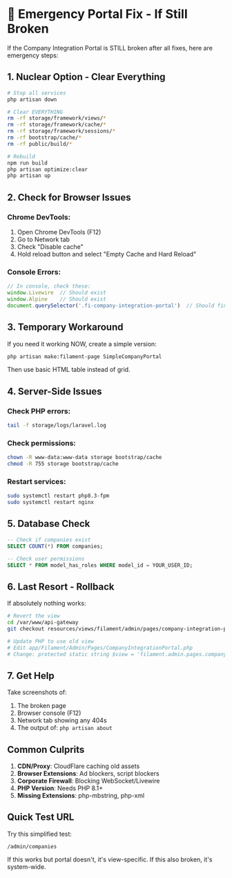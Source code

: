 # 🚨 Emergency Portal Fix - If Still Broken

If the Company Integration Portal is STILL broken after all fixes, here are emergency steps:

## 1. Nuclear Option - Clear Everything

```bash
# Stop all services
php artisan down

# Clear EVERYTHING
rm -rf storage/framework/views/*
rm -rf storage/framework/cache/*
rm -rf storage/framework/sessions/*
rm -rf bootstrap/cache/*
rm -rf public/build/*

# Rebuild
npm run build
php artisan optimize:clear
php artisan up
```

## 2. Check for Browser Issues

### Chrome DevTools:
1. Open Chrome DevTools (F12)
2. Go to Network tab
3. Check "Disable cache"
4. Hold reload button and select "Empty Cache and Hard Reload"

### Console Errors:
```javascript
// In console, check these:
window.Livewire  // Should exist
window.Alpine    // Should exist
document.querySelector('.fi-company-integration-portal')  // Should find element
```

## 3. Temporary Workaround

If you need it working NOW, create a simple version:

```bash
php artisan make:filament-page SimpleCompanyPortal
```

Then use basic HTML table instead of grid.

## 4. Server-Side Issues

### Check PHP errors:
```bash
tail -f storage/logs/laravel.log
```

### Check permissions:
```bash
chown -R www-data:www-data storage bootstrap/cache
chmod -R 755 storage bootstrap/cache
```

### Restart services:
```bash
sudo systemctl restart php8.3-fpm
sudo systemctl restart nginx
```

## 5. Database Check

```sql
-- Check if companies exist
SELECT COUNT(*) FROM companies;

-- Check user permissions
SELECT * FROM model_has_roles WHERE model_id = YOUR_USER_ID;
```

## 6. Last Resort - Rollback

If absolutely nothing works:

```bash
# Revert the view
cd /var/www/api-gateway
git checkout resources/views/filament/admin/pages/company-integration-portal.blade.php

# Update PHP to use old view
# Edit app/Filament/Admin/Pages/CompanyIntegrationPortal.php
# Change: protected static string $view = 'filament.admin.pages.company-integration-portal';
```

## 7. Get Help

Take screenshots of:
1. The broken page
2. Browser console (F12)
3. Network tab showing any 404s
4. The output of: `php artisan about`

## Common Culprits

1. **CDN/Proxy**: CloudFlare caching old assets
2. **Browser Extensions**: Ad blockers, script blockers
3. **Corporate Firewall**: Blocking WebSocket/Livewire
4. **PHP Version**: Needs PHP 8.1+
5. **Missing Extensions**: php-mbstring, php-xml

## Quick Test URL

Try this simplified test:
```
/admin/companies
```

If this works but portal doesn't, it's view-specific.
If this also broken, it's system-wide.